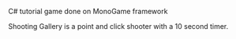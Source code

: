 C# tutorial game done on MonoGame framework

Shooting Gallery is a point and click shooter with a 10 second timer.